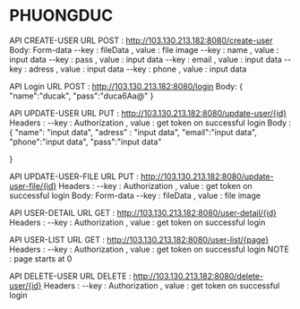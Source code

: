 # PHUONGDUC

API CREATE-USER
URL POST : http://103.130.213.182:8080/create-user
Body: Form-data 
--key : fileData , value : file image
--key : name , value : input data
--key : pass , value : input data
--key : email , value : input data
--key : adress , value : input data
--key : phone , value : input data


API Login
URL POST : http://103.130.213.182:8080/login
Body:
  {
    "name":"ducak",
    "pass":"duca6Aa@"
  }
  

API UPDATE-USER
URL PUT : http://103.130.213.182:8080/update-user/{id}
Headers :
--key : Authorization , value : get token on successful login
Body : 
  {
    "name": "input data",
    "adress" : "input data",
    "email":"input data",
    "phone":"input data",
    "pass":"input data"
    
  }


API UPDATE-USER-FILE
URL PUT : http://103.130.213.182:8080/update-user-file/{id}
Headers :
--key : Authorization , value : get token on successful login
Body: Form-data 
--key : fileData , value : file image


API USER-DETAIL
URL GET : http://103.130.213.182:8080/user-detail/{id}
Headers :
--key : Authorization , value : get token on successful login

API USER-LIST
URL GET : http://103.130.213.182:8080/user-list/{page}
Headers :
--key : Authorization , value : get token on successful login
NOTE : page starts at 0


API DELETE-USER
URL DELETE : http://103.130.213.182:8080/delete-user/{id}
Headers :
--key : Authorization , value : get token on successful login






















  
